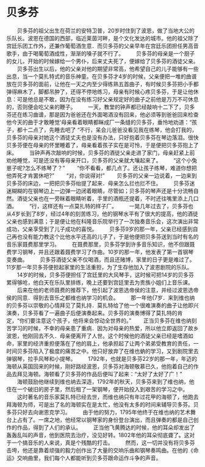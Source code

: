 # 贝多芬
　　贝多芬的祖父出生在荷兰的安特卫普，20岁时住到了波恩，做了当地大公的乐队长。波恩在德国的西部，临近莱茵河畔，是个文化发达的城市。他的祖父除了宫廷乐团工作外，还兼作葡萄酒生意．而贝多芬的父亲早年在宫廷乐团担任男高音歌手，由于喝葡萄酒成性，渐渐的嗓子就不行了。 
　　贝多芬的母亲是一个厨子的女儿，开始的时候嫁给一个男仆，后来丈夫死了，便嫁给了贝多芬的酒徒父亲。 
　　贝多芬出生以后，他的父亲对他的期望非常高，他希望自己的儿子能够有一些出息，当一个莫扎特式的音乐神童。在贝多芬才4岁的时候，父亲便把一堆的曲谱放在贝多芬的面前，让他在一天之内至少得练熟五首曲子，有时候贝多芬把小手都弹得麻木了，脚都吊肿了，还得不停地练习，母亲有时候心疼贝多芬，于是让他休息：可是他总是不敢，因为在没有练习好父亲规定好的曲子之前他是万万不可休息的，否则便会吃父亲的鞭子。 
　　一天，教堂的钟声都已经敲响十二下了，贝多芬还在练习曲谱，那是因为爸爸还在外面喝酒没有回来，他必须等到爸爸回来检查他今天的曲于才敢睡觉‘母亲看着眼睛都眯成厂一条缝的贝多芬，垂怜地劝道：“孩子，都十二点了，先睡去吧了 
“不行，呆会儿爸爸没看见我在练琴，他会打我的，贝多芬的母亲对她这个酒徒丈夫也是没有办法，只好抱着贝多芬在琴边落泪。很快贝多芬便在母亲的怀里睡着了，母亲看着孩子实在是可怜，于是便把贝多芬抱上了床。 
　　当钟声再次敲响的时候，贝多芬的酒徒父亲走进了家门，母亲赶紧上前劝他睡觉，可是还没有等母亲开口，贝多芬的父亲就大嚷起来了。 
　　“这个小兔崽子呢?怎么不练琴了？” 
　　“你不看看，都几点了。还让孩子练琴，难道你想把他弄死才肯罢休吧?” 
　　“对，你说得对!” 
　　贝多芬的父亲一边说着，一边来到贝多芬的床边，一把把贝多芬绐提了起来．母亲怎么拦也拦不住。 
　　贝多芬迷迷糊糊的在钢琴边上一边弹一边闭着眼睛，尽管如；贝多芬的琴声还是十分流畅自然。酒徒父亲也在一旁眯着眼睛听着，手里的酒瓶还提着，不时还往嘴里添上几口酒。 
　　“行，这样还有一点莫扎特的样子厂。 
　　一晃几年过去了，贝多芬也从4岁长到了8岁，经过4年的刻苦练习，他的钢琴水平有了很大的提高，他的酒徒父亲也感到满意；于是便让他在科隆音乐院举行了一次独奏音乐会，这次演出非常成功，父亲享受到了儿子成功的喜悦。 
　　贝多芬9岁的那一年，父亲已经感到自己再也没有能力教这个比他水平还高的儿子了，于是他便把贝多芬送到当时有名的音乐家聂费那里学习。 
　　在聂费那里，贝多芬学到许多音乐知识，他不但跟聂费学习钢琴，并且还跟着聂费学习了作曲。10岁的那一年，他发表了第一首钢琴变奏曲。 
　　贝多芬酒徒父亲不仅喝酒，而且还赌博，家里的日子更是难过了。11岁那一年贝多芬便担起家里的生活重担，为了生存他加入了波恩剧院的乐队。 
　　14岁的时候，贝多芬便担任了宫廷里的大风琴手，这时候可把14岁的贝多芬累得够呛，他白天在乐队里排练，晚上还要到宫廷里去为贵族小姐们上音乐课。 
　　后来在他的老师聂费的推荐下，他引起了波恩选帝侯的注意，并经过波恩选帝侯的同意．得到去音乐之都维也纳学习的机会。 
　　那一年他{7岁．来到维也纳的贝多芬以崇敬的心情拜见了莫扎持．莫扎特给了他一个很难演奏的曲子让他即兴演奏，贝多芬看了一遍曲子后便演奏起来。贝多芬的演奏博得了莫扎特的肯定，“你们要注意这个孩子，他将来会惊动全世界的。” 
　　正当贝多芬在维也纳刻苦学习的时候，不幸的母亲患了重病．因为对母亲的热爱，所以他立即返回了故乡波恩，他刚回去不久．母亲便离开了人世。这个时候他的酒徒父亲已经是嗜酒如命，家里的经济重担便落在了他的肩上，他承担起了让两个弟弟受教育的责任，一时间贝多芬陷入了极度的痛苦之中。他只好放弃了在维也蚋的学习，又到剧院里去弹钢琴，拉手风琴和小提琴。 
　　1792年，也就是贝多芬22岁的那一年，年迈的海顿从英国回来的时候，刚好路经波恩，贝多芬对海顿敬慕已久，他抱着自己的作品去拜见海顿。海顿看了贝多芬的作品后便叫了起来：“太好了太好了广！” 
　　海顿鼓励他继续到维也纳去深造，1792年的秋天，贝多芬来到了维也纳，他住在一个破旧的房子里，然后租了一架钢琴，便开始投入到艰苦的学习之中。 
　　这时著名的音乐家莫扎特已经去世，而维也纳只有年过花甲的海顿了，他跑去拜海顿为师，可是出了名的海顿实在是太忙，他没有太多的时间来辅导贝多芬。贝多芬只好去向谢恩克学习。 
　　由于他的努力，1795年他终于在维也纳的艺术舞台上占有了。一席之地，他经常以钢琴家的身份登台演出，而且弹奏的都是自己创作的作品，得到了人们的承认。 
　　正当他飞黄腾达的时候，他的耳朵却发出了轰轰乱叫的声音，他到医院去治疗，没见好转。1802年他的耳朵彻底聋了。这对于一个搞音乐的人来说，真是个残酷的打击。 
　　然而，这一切并没有将贝多芬击垮，他还是靠着顽强的毅力创作出了大量的交响乐曲和钢琴奏鸣曲。在他的《命运》交响曲里，我们每个人都能听到贝多芬跟命运作斗争的声音。
 